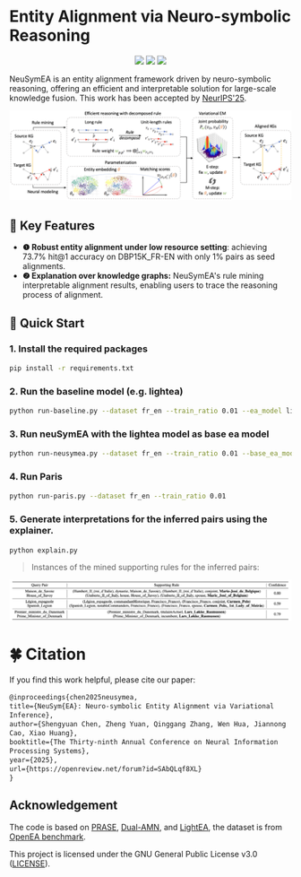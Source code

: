 # Entity Alignment via Neuro-symbolic Reasoning

<div align="center">
    <a href="http://makeapullrequest.com"><img src="https://img.shields.io/badge/PRs-welcome-green.svg"/></a>
      <a href="http://makeapullrequest.com"><img src="https://img.shields.io/github/last-commit/DEEP-PolyU/Awesome-GraphRAG?color=blue"/></a>
      <a href="https://arxiv.org/abs/2410.04153"><img src="https://img.shields.io/badge/paper-available-brightgreen"/></a>
</div>

NeuSymEA is an entity alignment framework driven by neuro-symbolic reasoning, offering an efficient and interpretable solution for large-scale knowledge fusion. This work has been accepted by [NeurIPS&#39;25](https://arxiv.org/abs/2410.04153).

![System Architecture](framework.png)

## 🌟 Key Features

- **❶ Robust entity alignment under low resource setting**: achieving 73.7% hit@1 accuracy on DBP15K_FR-EN with only 1% pairs as seed alignments.
- **❷  Explanation over knowledge graphs:** NeuSymEA's rule mining interpretable alignment results, enabling users to trace the reasoning process of alignment.

## 🚀 Quick Start

### 1. Install the required packages

```bash
pip install -r requirements.txt
```

### 2. Run the baseline model (e.g. lightea)

```bash
python run-baseline.py --dataset fr_en --train_ratio 0.01 --ea_model lightea --gpu 1 
```

### 3. Run neuSymEA with the lightea model as base ea model

```bash
python run-neusymea.py --dataset fr_en --train_ratio 0.01 --base_ea_model lightea --gpu 1
```

### 4. Run Paris

```bash
python run-paris.py --dataset fr_en --train_ratio 0.01
```

### 5. Generate interpretations for the inferred pairs using the explainer.

```bash
python explain.py
```

> Instances of the mined supporting rules for the inferred pairs:

![](mined-rules.png)

# 🍀 Citation

If you find this work helpful, please cite our paper:

```
@inproceedings{chen2025neusymea,
title={NeuSym{EA}: Neuro-symbolic Entity Alignment via Variational Inference},
author={Shengyuan Chen, Zheng Yuan, Qinggang Zhang, Wen Hua, Jiannong Cao, Xiao Huang},
booktitle={The Thirty-ninth Annual Conference on Neural Information Processing Systems},
year={2025},
url={https://openreview.net/forum?id=SAbQLqf8XL}
}
```

## Acknowledgement

The code is based on [PRASE](https://github.com/qizhyuan/PRASE-Python), [Dual-AMN](https://github.com/MaoXinn/Dual-AMN), and [LightEA](https://github.com/MaoXinn/LightEA), the dataset is from [OpenEA benchmark](https://github.com/nju-websoft/OpenEA).

This project is licensed under the GNU General Public License v3.0 ([LICENSE](LICENSE.txt)).
